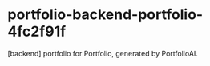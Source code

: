 # portfolio-backend-portfolio-4fc2f91f
[backend] portfolio for Portfolio, generated by PortfolioAI.
